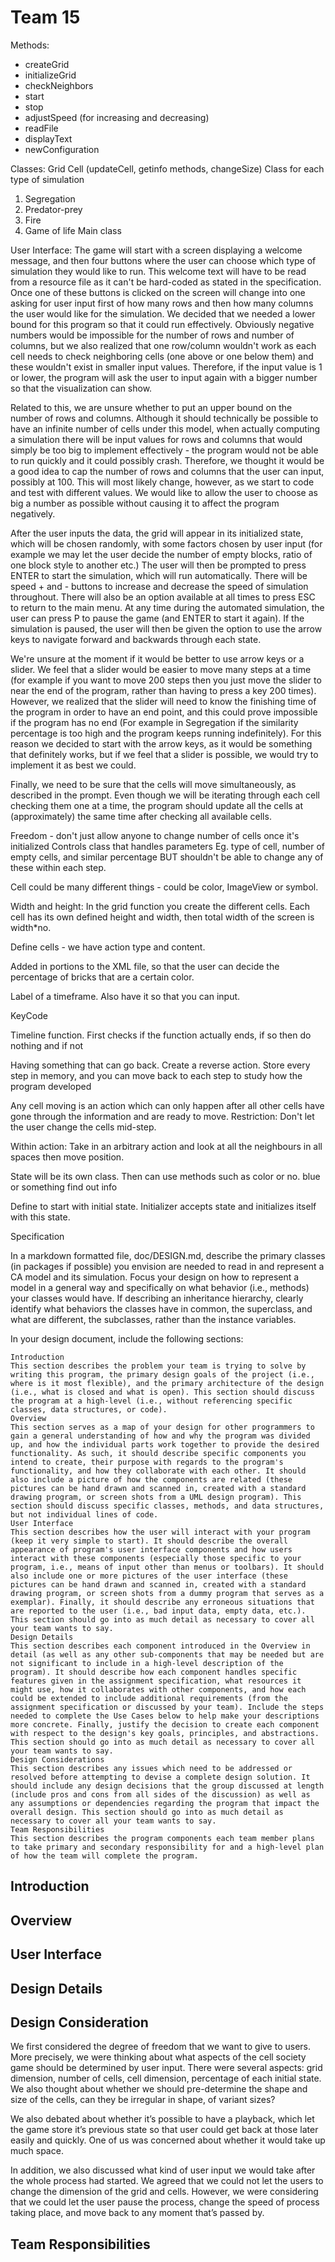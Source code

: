 # Team 15

Methods:

- createGrid
- initializeGrid
- checkNeighbors
- start
- stop
- adjustSpeed (for increasing and decreasing)
- readFile
- displayText
- newConfiguration

Classes:
Grid
Cell (updateCell, getinfo methods, changeSize)
Class for each type of simulation
1. Segregation
2. Predator-prey
3. Fire
4. Game of life
Main class


User Interface:
The game will start with a screen displaying a welcome message, and then four buttons where the user can choose which type of simulation they would like to run. This welcome text will have to be read from a resource file as it can't be hard-coded as stated in the specification. Once one of these buttons is clicked on the screen will change into one asking for user input first of how many rows and then how many columns the user would like for the simulation. We decided that we needed a lower bound for this program so that it could run effectively. Obviously negative numbers would be impossible for the number of rows and number of columns, but we also realized that one row/column wouldn't work as each cell needs to check neighboring cells (one above or one below them) and these wouldn't exist in smaller input values. Therefore, if the input value is 1 or lower, the program will ask the user to input again with a bigger number so that the visualization can show. 

Related to this, we are unsure whether to put an upper bound on the number of rows and columns. Although it should technically be possible to have an infinite number of cells under this model, when actually computing a simulation there will be input values for rows and columns that would simply be too big to implement effectively - the program would not be able to run quickly and it could possibly crash. Therefore, we thought it would be a good idea to cap the number of rows and columns that the user can input, possibly at 100. This will most likely change, however, as we start to code and test with different values. We would like to allow the user to choose as big a number as possible without causing it to affect the program negatively. 

After the user inputs the data, the grid will appear in its initialized state, which will be chosen randomly, with some factors chosen by user input (for example we may let the user decide the number of empty blocks, ratio of one block style to another etc.) The user will then be prompted to press ENTER to start the simulation, which will run automatically. There will be speed + and - buttons to increase and decrease the speed of simulation throughout.  There will also be an option available at all times to press ESC to return to the main menu. At any time during the automated simulation, the user can press P to pause the game (and ENTER to start it again). If the simulation is paused, the user will then be given the option to use the arrow keys to navigate forward and backwards through each state. 

We're unsure at the moment if it would be better to use arrow keys or a slider. We feel that a slider would be easier to move many steps at a time (for example if you want to move 200 steps then you just move the slider to near the end of the program, rather than having to press a key 200 times). However, we realized that the slider will need to know the finishing time of the program in order to have an end point, and this could prove impossible if the program has no end (For example in Segregation if the similarity percentage is too high and the program keeps running indefinitely). For this reason we decided to start with the arrow keys, as it would be something that definitely works, but if we feel that a slider is possible, we would try to implement it as best we could. 

Finally, we need to be sure that the cells will move simultaneously, as described in the prompt. Even though we will be iterating through each cell checking them one at a time, the program should update all the cells at (approximately) the same time after checking all available cells. 


Freedom - don't just allow anyone to change number of cells once it's initialized 
Controls class that handles parameters Eg. type of cell, number of empty cells, and similar percentage BUT shouldn't be able to change any of these within each step.

Cell could be many different things - could be color, ImageView or symbol.

Width and height: In the grid function you create the different cells. Each cell has its own defined height and width, then total width of the screen is width*no. 

Define cells - we have action type and content. 

Added in portions to the XML file, so that the user can decide the percentage of bricks that are a certain color. 

Label of a timeframe. Also have it so that you can input.

KeyCode 

Timeline function. First checks if the function actually ends, if so then do nothing and if not 

Having something that can go back. Create a reverse action. Store every step in memory, and you can move back to each step to study how the program developed 


Any cell moving is an action which can only happen after all other cells have gone through the information and are ready to move. 
Restriction: Don't let the user change the cells mid-step. 

Within action: Take in an arbitrary action and look at all the neighbours in all spaces then move position.

State will be its own class. Then can use methods such as color or no. blue or something find out info

Define to start with initial state. Initializer accepts state and initializes itself with this state.


Specification

In a markdown formatted file, doc/DESIGN.md, describe the primary classes (in packages if possible) you envision are needed to read in and represent a CA model and its simulation. Focus your design on how to represent a model in a general way and specifically on what behavior (i.e., methods) your classes would have. If describing an inheritance hierarchy, clearly identify what behaviors the classes have in common, the superclass, and what are different, the subclasses, rather than the instance variables.

In your design document, include the following sections:

    Introduction
    This section describes the problem your team is trying to solve by writing this program, the primary design goals of the project (i.e., where is it most flexible), and the primary architecture of the design (i.e., what is closed and what is open). This section should discuss the program at a high-level (i.e., without referencing specific classes, data structures, or code).
    Overview
    This section serves as a map of your design for other programmers to gain a general understanding of how and why the program was divided up, and how the individual parts work together to provide the desired functionality. As such, it should describe specific components you intend to create, their purpose with regards to the program's functionality, and how they collaborate with each other. It should also include a picture of how the components are related (these pictures can be hand drawn and scanned in, created with a standard drawing program, or screen shots from a UML design program). This section should discuss specific classes, methods, and data structures, but not individual lines of code.
    User Interface
    This section describes how the user will interact with your program (keep it very simple to start). It should describe the overall appearance of program's user interface components and how users interact with these components (especially those specific to your program, i.e., means of input other than menus or toolbars). It should also include one or more pictures of the user interface (these pictures can be hand drawn and scanned in, created with a standard drawing program, or screen shots from a dummy program that serves as a exemplar). Finally, it should describe any erroneous situations that are reported to the user (i.e., bad input data, empty data, etc.). This section should go into as much detail as necessary to cover all your team wants to say.
    Design Details
    This section describes each component introduced in the Overview in detail (as well as any other sub-components that may be needed but are not significant to include in a high-level description of the program). It should describe how each component handles specific features given in the assignment specification, what resources it might use, how it collaborates with other components, and how each could be extended to include additional requirements (from the assignment specification or discussed by your team). Include the steps needed to complete the Use Cases below to help make your descriptions more concrete. Finally, justify the decision to create each component with respect to the design's key goals, principles, and abstractions. This section should go into as much detail as necessary to cover all your team wants to say.
    Design Considerations
    This section describes any issues which need to be addressed or resolved before attempting to devise a complete design solution. It should include any design decisions that the group discussed at length (include pros and cons from all sides of the discussion) as well as any assumptions or dependencies regarding the program that impact the overall design. This section should go into as much detail as necessary to cover all your team wants to say.
    Team Responsibilities
    This section describes the program components each team member plans to take primary and secondary responsibility for and a high-level plan of how the team will complete the program.
## Introduction

## Overview

## User Interface

## Design Details

## Design Consideration

We first considered the degree of freedom that we want to give to users. More precisely, we were thinking about what aspects of the cell society game should be determined by user input. There were several aspects: grid dimension, number of cells, cell dimension, percentage of each initial state. We also thought about whether we should pre-determine the shape and size of the cells, can they be irregular in shape, of variant sizes? 

We also debated about whether it’s possible to have a playback, which let the game store it’s previous state so that user could get back at those later easily and quickly. One of us was concerned about whether it would take up much space.

In addition, we also discussed what kind of user input we would take after the whole process had started. We agreed that we could not let the users to change the dimension of the grid and cells. However, we were considering that we could let the user pause the process, change the speed of process taking place, and move back to any moment that’s passed by.

## Team Responsibilities
